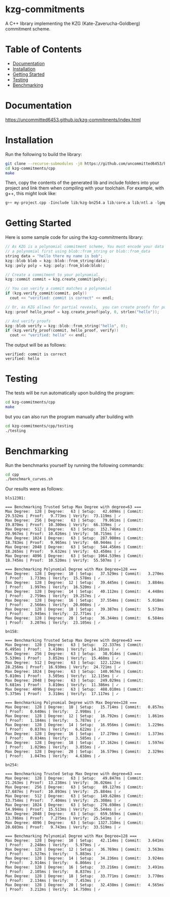 # kzg-commitments
A C++ library implementing the KZG (Kate-Zaverucha-Goldberg) commitment scheme.

# Table of Contents
- [Documentation](#documentation)
- [Installation](#installation)
- [Getting Started](#getting-started)
- [Testing](#testing)
- [Benchmarking](#benchmarking)

# Documentation

https://uncommitted6453.github.io/kzg-commitments/index.html

# Installation

Run the following to build the library:

```sh
git clone --recurse-submodules -j8 https://github.com/uncommitted6453/kzg-commitments.git
cd kzg-commitments/cpp
make
```

Then, copy the contents of the generated lib and include folders into your project and link them when compiling 
with your toolchain. For example, with g++, this might look like:
```cpp
g++ my-project.cpp -Iinclude lib/kzg-bn254.a lib/core.a lib/ntl.a -lgmp -o a.out
```
# Getting Started

Here is some sample code for using the kzg-commitments library:

```c++
// As KZG is a polynomial commitment scheme, You must encode your data into
// a polynomial first using blob::from_string or blob::from_data
string data = "hello there my name is bob";
kzg::blob blob = kzg::blob::from_string(data);
kzg::poly poly = kzg::poly::from_blob(blob);

// Create a commitment to your polynomial. 
kzg::commit commit = kzg.create_commit(poly);

// You can verify a commit matches a polynomial
if (kzg.verify_commit(commit, poly))
  cout << "verified: commit is correct" << endl;

// Or, as KZG allows for partial reveals,  you can create proofs for portions of the data
kzg::proof hello_proof = kzg.create_proof(poly, 0, strlen("hello"));

// And verify proofs
kzg::blob verify = kzg::blob::from_string("hello", 0);
if (kzg.verify_proof(commit, hello_proof, verify))
  cout << "verified: hello" << endl;
```

The output will be as follows:

```
verified: commit is correct
verified: hello
```

# Testing

The tests will be run automatically upon building the program:

```sh
cd kzg-commitments/cpp
make
```

but you can also run the program manually after building with 

```sh
cd kzg-commitments/cpp/testing
./testing
```

# Benchmarking

Run the benchmarks yourself by running the following commands:

```sh
cd cpp
./benchmark_curves.sh
```

Our results were as follows:
```
bls12381:

=== Benchmarking Trusted Setup Max Degree with degree=63 ===
Max Degree:  128 | Degree:   63 | Setup:   42.609ms | Commit:  29.532ms | Proof:   9.773ms | Verify:  73.119ms | ✓
Max Degree:  256 | Degree:   63 | Setup:   79.061ms | Commit:  19.870ms | Proof:  10.300ms | Verify:  66.339ms | ✓
Max Degree:  512 | Degree:   63 | Setup:  152.746ms | Commit:  20.967ms | Proof:  10.026ms | Verify:  58.715ms | ✓
Max Degree: 1024 | Degree:   63 | Setup:  287.988ms | Commit:  18.783ms | Proof:   9.965ms | Verify:  60.944ms | ✓
Max Degree: 2048 | Degree:   63 | Setup:  544.456ms | Commit:  18.265ms | Proof:   9.632ms | Verify:  63.450ms | ✓
Max Degree: 4096 | Degree:   63 | Setup: 1064.539ms | Commit:  18.745ms | Proof:  10.520ms | Verify:  55.507ms | ✓

=== Benchmarking Polynomial Degree with Max Degree=128 ===
Max Degree:  128 | Degree:  10 | Setup:   37.529ms | Commit:   3.270ms | Proof:   1.733ms | Verify:  15.578ms | ✓
Max Degree:  128 | Degree:  12 | Setup:   39.445ms | Commit:   3.884ms | Proof:   1.997ms | Verify:  16.520ms | ✓
Max Degree:  128 | Degree:  14 | Setup:   40.112ms | Commit:   4.448ms | Proof:   2.759ms | Verify:  19.257ms | ✓
Max Degree:  128 | Degree:  16 | Setup:   37.554ms | Commit:   5.018ms | Proof:   2.566ms | Verify:  20.008ms | ✓
Max Degree:  128 | Degree:  18 | Setup:   39.387ms | Commit:   5.573ms | Proof:   2.945ms | Verify:  22.771ms | ✓
Max Degree:  128 | Degree:  20 | Setup:   36.344ms | Commit:   6.584ms | Proof:   3.207ms | Verify:  23.105ms | ✓

bn158:

=== Benchmarking Trusted Setup Max Degree with degree=63 ===
Max Degree:  128 | Degree:   63 | Setup:   22.337ms | Commit:   6.495ms | Proof:   3.410ms | Verify:  14.101ms | ✓
Max Degree:  256 | Degree:   63 | Setup:   38.914ms | Commit:   5.539ms | Proof:   3.852ms | Verify:  15.468ms | ✓
Max Degree:  512 | Degree:   63 | Setup:  122.122ms | Commit:  28.256ms | Proof:  16.930ms | Verify:  24.721ms | ✓
Max Degree: 1024 | Degree:   63 | Setup:  140.967ms | Commit:   5.810ms | Proof:   3.505ms | Verify:  12.115ms | ✓
Max Degree: 2048 | Degree:   63 | Setup:  249.029ms | Commit:   5.681ms | Proof:   3.810ms | Verify:  11.386ms | ✓
Max Degree: 4096 | Degree:   63 | Setup:  488.010ms | Commit:   5.375ms | Proof:   3.318ms | Verify:  17.117ms | ✓

=== Benchmarking Polynomial Degree with Max Degree=128 ===
Max Degree:  128 | Degree:  10 | Setup:   15.714ms | Commit:   0.857ms | Proof:   0.640ms | Verify:   2.998ms | ✓
Max Degree:  128 | Degree:  12 | Setup:   16.792ms | Commit:   1.861ms | Proof:   1.184ms | Verify:   5.787ms | ✓
Max Degree:  128 | Degree:  14 | Setup:   16.956ms | Commit:   1.229ms | Proof:   0.837ms | Verify:   6.622ms | ✓
Max Degree:  128 | Degree:  16 | Setup:   17.270ms | Commit:   1.373ms | Proof:   0.834ms | Verify:   3.585ms | ✓
Max Degree:  128 | Degree:  18 | Setup:   17.162ms | Commit:   1.597ms | Proof:   1.029ms | Verify:   3.855ms | ✓
Max Degree:  128 | Degree:  20 | Setup:   16.579ms | Commit:   2.329ms | Proof:   1.047ms | Verify:   4.638ms | ✓

bn254:

=== Benchmarking Trusted Setup Max Degree with degree=63 ===
Max Degree:  128 | Degree:   63 | Setup:   49.847ms | Commit:  21.263ms | Proof:  13.238ms | Verify:  36.026ms | ✓
Max Degree:  256 | Degree:   63 | Setup:   89.127ms | Commit:  17.687ms | Proof:  10.893ms | Verify:  25.884ms | ✓
Max Degree:  512 | Degree:   63 | Setup:  149.628ms | Commit:  13.754ms | Proof:   7.404ms | Verify:  25.308ms | ✓
Max Degree: 1024 | Degree:   63 | Setup:  276.698ms | Commit:  14.994ms | Proof:  15.513ms | Verify:  35.544ms | ✓
Max Degree: 2048 | Degree:   63 | Setup:  659.569ms | Commit:  13.786ms | Proof:   7.275ms | Verify:  25.541ms | ✓
Max Degree: 4096 | Degree:   63 | Setup: 1327.310ms | Commit:  20.603ms | Proof:   9.743ms | Verify:  33.519ms | ✓

=== Benchmarking Polynomial Degree with Max Degree=128 ===
Max Degree:  128 | Degree:  10 | Setup:   42.114ms | Commit:   3.641ms | Proof:   2.248ms | Verify:   5.979ms | ✓
Max Degree:  128 | Degree:  12 | Setup:   36.769ms | Commit:   3.563ms | Proof:   1.527ms | Verify:   5.883ms | ✓
Max Degree:  128 | Degree:  14 | Setup:   34.236ms | Commit:   3.924ms | Proof:   2.914ms | Verify:   6.866ms | ✓
Max Degree:  128 | Degree:  16 | Setup:   33.216ms | Commit:   3.491ms | Proof:   2.105ms | Verify:   8.837ms | ✓
Max Degree:  128 | Degree:  18 | Setup:   33.771ms | Commit:   3.770ms | Proof:   2.134ms | Verify:   7.453ms | ✓
Max Degree:  128 | Degree:  20 | Setup:   32.438ms | Commit:   4.565ms | Proof:   3.212ms | Verify:  14.750ms | ✓
```
